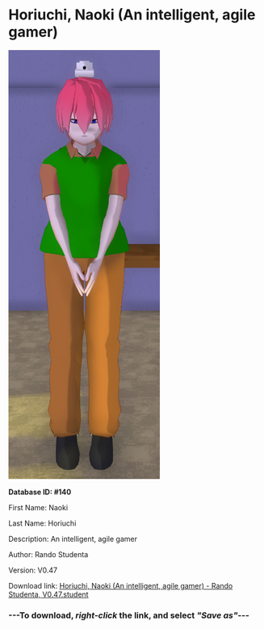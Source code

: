 # Horiuchi, Naoki (An intelligent, agile gamer)

<img src="https://raw.githubusercontent.com/Arbiter1223/Daigaku-Gurashi-Custom-Students/master/Students/Files/Horiuchi%2C%20Naoki%20(An%20intelligent%2C%20agile%20gamer).png" title="Horiuchi, Naoki (An intelligent, agile gamer) - Rando Studenta, V0.47">

**Database ID: #140**

First Name: Naoki

Last Name: Horiuchi

Description: An intelligent, agile gamer

Author: Rando Studenta

Version: V0.47

Download link: <a href="https://raw.githubusercontent.com/Arbiter1223/Daigaku-Gurashi-Custom-Students/master/Students/Files/Horiuchi%2C%20Naoki%20(An%20intelligent%2C%20agile%20gamer)%20-%20Rando%20Studenta%2C%20V0.47.student">Horiuchi, Naoki (An intelligent, agile gamer) - Rando Studenta, V0.47.student</a>

### ---**To download, _right-click_ the link, and select _"Save as"_**---

